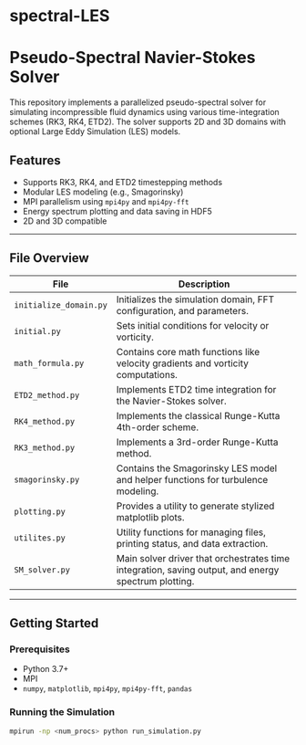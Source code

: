 # spectral-LES

# Pseudo-Spectral Navier-Stokes Solver

This repository implements a parallelized pseudo-spectral solver for simulating incompressible fluid dynamics using various time-integration schemes (RK3, RK4, ETD2). The solver supports 2D and 3D domains with optional Large Eddy Simulation (LES) models.

## Features

- Supports RK3, RK4, and ETD2 timestepping methods
- Modular LES modeling (e.g., Smagorinsky)
- MPI parallelism using `mpi4py` and `mpi4py-fft`
- Energy spectrum plotting and data saving in HDF5
- 2D and 3D compatible

---

## File Overview

| File | Description |
|------|-------------|
| `initialize_domain.py` | Initializes the simulation domain, FFT configuration, and parameters. |
| `initial.py` | Sets initial conditions for velocity or vorticity. |
| `math_formula.py` | Contains core math functions like velocity gradients and vorticity computations. |
| `ETD2_method.py` | Implements ETD2 time integration for the Navier-Stokes solver. |
| `RK4_method.py` | Implements the classical Runge-Kutta 4th-order scheme. |
| `RK3_method.py` | Implements a 3rd-order Runge-Kutta method. |
| `smagorinsky.py` | Contains the Smagorinsky LES model and helper functions for turbulence modeling. |
| `plotting.py` | Provides a utility to generate stylized matplotlib plots. |
| `utilites.py` | Utility functions for managing files, printing status, and data extraction. |
| `SM_solver.py` | Main solver driver that orchestrates time integration, saving output, and energy spectrum plotting. |

---

## Getting Started

### Prerequisites

- Python 3.7+
- MPI
- `numpy`, `matplotlib`, `mpi4py`, `mpi4py-fft`, `pandas`

### Running the Simulation

```bash
mpirun -np <num_procs> python run_simulation.py
